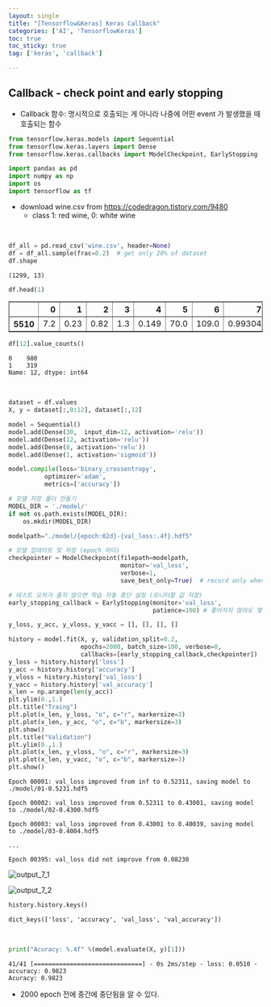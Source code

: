 ```yaml
---
layout: single
title: "[Tensorflow&Keras] Keras Callback"
categories: ['AI', 'TensorflowKeras']
toc: true
toc_sticky: true
tag: ['keras', 'callback']

---
```




## Callback - check point and early stopping

- Callback 함수: 명시적으로 호출되는 게 아니라 나중에 어떤 event 가 발생했을 때 호출되는 함수


```python
from tensorflow.keras.models import Sequential
from tensorflow.keras.layers import Dense
from tensorflow.keras.callbacks import ModelCheckpoint, EarlyStopping

import pandas as pd
import numpy as np
import os
import tensorflow as tf
```

- download wine.csv from https://codedragon.tistory.com/9480
  - class 1: red wine, 0: white wine

<br>


```python
df_all = pd.read_csv('wine.csv', header=None)
df = df_all.sample(frac=0.2)  # get only 20% of dataset
df.shape
```




    (1299, 13)




```python
df.head(1)
```




<div>
<style scoped>
    .dataframe tbody tr th:only-of-type {
        vertical-align: middle;
    }

    .dataframe tbody tr th {
        vertical-align: top;
    }
    
    .dataframe thead th {
        text-align: right;
    }
</style>
<table border="1" class="dataframe">
  <thead>
    <tr style="text-align: right;">
      <th></th>
      <th>0</th>
      <th>1</th>
      <th>2</th>
      <th>3</th>
      <th>4</th>
      <th>5</th>
      <th>6</th>
      <th>7</th>
      <th>8</th>
      <th>9</th>
      <th>10</th>
      <th>11</th>
      <th>12</th>
    </tr>
  </thead>
  <tbody>
    <tr>
      <th>5510</th>
      <td>7.2</td>
      <td>0.23</td>
      <td>0.82</td>
      <td>1.3</td>
      <td>0.149</td>
      <td>70.0</td>
      <td>109.0</td>
      <td>0.99304</td>
      <td>2.93</td>
      <td>0.42</td>
      <td>9.2</td>
      <td>6</td>
      <td>0</td>
    </tr>
  </tbody>
</table>
</div>


```python
df[12].value_counts()
```




    0    980
    1    319
    Name: 12, dtype: int64

<br>


```python
dataset = df.values
X, y = dataset[:,0:12], dataset[:,12]

model = Sequential()
model.add(Dense(30,  input_dim=12, activation='relu'))
model.add(Dense(12, activation='relu'))
model.add(Dense(8, activation='relu'))
model.add(Dense(1, activation='sigmoid'))

model.compile(loss='binary_crossentropy',
          optimizer='adam',
          metrics=['accuracy'])

# 모델 저장 폴더 만들기
MODEL_DIR = './model/'
if not os.path.exists(MODEL_DIR):
    os.mkdir(MODEL_DIR)

modelpath="./model/{epoch:02d}-{val_loss:.4f}.hdf5"

# 모델 업데이트 및 저장 (epoch 마다)
checkpointer = ModelCheckpoint(filepath=modelpath, 
                               monitor='val_loss', 
                               verbose=1, 
                               save_best_only=True)  # record only when imrpoved

# 테스트 오차가 줄지 않으면 학습 자동 중단 설정 (모니터할 값 저장)
early_stopping_callback = EarlyStopping(monitor='val_loss', 
                                        patience=100) # 좋아지지 않아도 몇 번까지 기다릴것인지
```


```python
y_loss, y_acc, y_vloss, y_vacc = [], [], [], []

history = model.fit(X, y, validation_split=0.2, 
                    epochs=2000, batch_size=100, verbose=0, 
                    callbacks=[early_stopping_callback,checkpointer])
y_loss = history.history['loss']
y_acc = history.history['accuracy']
y_vloss = history.history['val_loss']
y_vacc = history.history['val_accuracy']
x_len = np.arange(len(y_acc))
plt.ylim(0.,1.)
plt.title("Traing")
plt.plot(x_len, y_loss, "o", c="r", markersize=3)
plt.plot(x_len, y_acc, "o", c="b", markersize=3)
plt.show()
plt.title("Validation")
plt.ylim(0.,1.)
plt.plot(x_len, y_vloss, "o", c="r", markersize=3)
plt.plot(x_len, y_vacc, "o", c="b", markersize=3)
plt.show()
```


    Epoch 00001: val_loss improved from inf to 0.52311, saving model to ./model/01-0.5231.hdf5
    
    Epoch 00002: val_loss improved from 0.52311 to 0.43001, saving model to ./model/02-0.4300.hdf5
    
    Epoch 00003: val_loss improved from 0.43001 to 0.40039, saving model to ./model/03-0.4004.hdf5
    
    ...
    
    Epoch 00395: val_loss did not improve from 0.08230




![output_7_1](https://user-images.githubusercontent.com/70505378/142955088-c044ab71-86fb-450d-921d-3bcee8811855.png)
    




![output_7_2](https://user-images.githubusercontent.com/70505378/142955091-c15bcd1e-f69e-4f50-8a98-845764ea9999.png)
    



```python
history.history.keys()
```




    dict_keys(['loss', 'accuracy', 'val_loss', 'val_accuracy'])

<br>


```python
print("Acuracy: %.4f" %(model.evaluate(X, y)[1]))
```

    41/41 [==============================] - 0s 2ms/step - loss: 0.0510 - accuracy: 0.9823
    Acuracy: 0.9823


- 2000 epoch 전에 중간에 중단됨을 알 수 있다.
